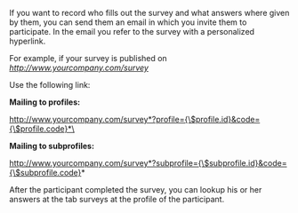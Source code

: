 If you want to record who fills out the survey and what answers where
given by them, you can send them an email in which you invite them to
participate. In the email you refer to the survey with a personalized
hyperlink.

For example, if your survey is published on
*http://www.yourcompany.com/survey*

Use the following link:

**Mailing to profiles:**

http://www.yourcompany.com/survey*?profile={\$profile.id}&code={\$profile.code}*\

**Mailing to subprofiles:**

http://www.yourcompany.com/survey*?subprofile={\$subprofile.id}&code={\$subprofile.code}*

After the participant completed the survey, you can lookup his or her
answers at the tab surveys at the profile of the participant.
